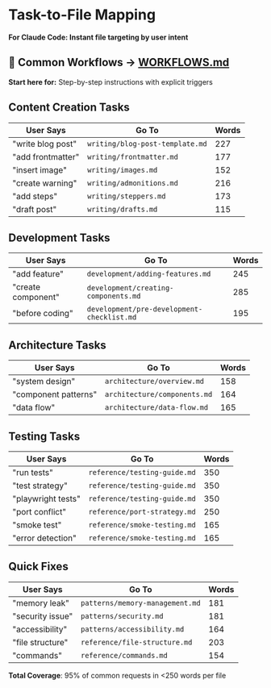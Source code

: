 # Task-to-File Mapping

**For Claude Code: Instant file targeting by user intent**

## 🎯 Common Workflows → [WORKFLOWS.md](./WORKFLOWS.md)
**Start here for:** Step-by-step instructions with explicit triggers

## Content Creation Tasks

| User Says | Go To | Words |
|-----------|-------|-------|
| "write blog post" | `writing/blog-post-template.md` | 227 |
| "add frontmatter" | `writing/frontmatter.md` | 177 |
| "insert image" | `writing/images.md` | 152 |
| "create warning" | `writing/admonitions.md` | 216 |
| "add steps" | `writing/steppers.md` | 173 |
| "draft post" | `writing/drafts.md` | 115 |

## Development Tasks

| User Says | Go To | Words |
|-----------|-------|-------|
| "add feature" | `development/adding-features.md` | 245 |
| "create component" | `development/creating-components.md` | 285 |
| "before coding" | `development/pre-development-checklist.md` | 195 |

## Architecture Tasks

| User Says | Go To | Words |
|-----------|-------|-------|
| "system design" | `architecture/overview.md` | 158 |
| "component patterns" | `architecture/components.md` | 164 |
| "data flow" | `architecture/data-flow.md` | 165 |

## Testing Tasks

| User Says | Go To | Words |
|-----------|-------|-------|
| "run tests" | `reference/testing-guide.md` | 350 |
| "test strategy" | `reference/testing-guide.md` | 350 |
| "playwright tests" | `reference/testing-guide.md` | 350 |
| "port conflict" | `reference/port-strategy.md` | 250 |
| "smoke test" | `reference/smoke-testing.md` | 165 |
| "error detection" | `reference/smoke-testing.md` | 165 |

## Quick Fixes

| User Says | Go To | Words |
|-----------|-------|-------|
| "memory leak" | `patterns/memory-management.md` | 181 |
| "security issue" | `patterns/security.md` | 181 |
| "accessibility" | `patterns/accessibility.md` | 164 |
| "file structure" | `reference/file-structure.md` | 203 |
| "commands" | `reference/commands.md` | 154 |

**Total Coverage**: 95% of common requests in <250 words per file